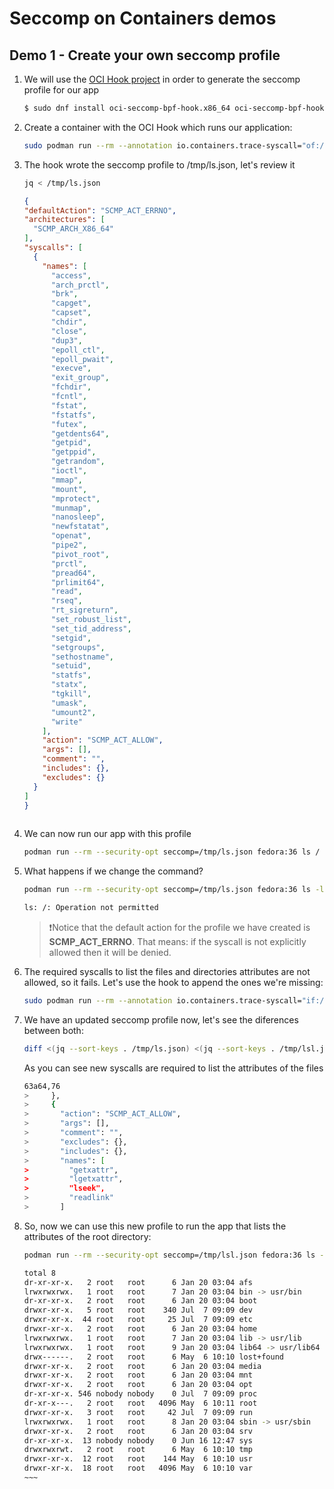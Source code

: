 # Seccomp on Containers demos

## Demo 1 - Create your own seccomp profile

1. We will use the [OCI Hook project](https://github.com/containers/oci-seccomp-bpf-hook) in order to generate the seccomp profile for our app

    ~~~sh
    $ sudo dnf install oci-seccomp-bpf-hook.x86_64 oci-seccomp-bpf-hook-tests.x86_64
    ~~~
3. Create a container with the OCI Hook which runs our application:

    ~~~sh
    sudo podman run --rm --annotation io.containers.trace-syscall="of:/tmp/ls.json" fedora:36 ls / > /dev/null
    ~~~
3. The hook wrote the seccomp profile to /tmp/ls.json, let's review it

    ~~~sh
    jq < /tmp/ls.json
    ~~~
    
    ```json
    {
    "defaultAction": "SCMP_ACT_ERRNO",
    "architectures": [
      "SCMP_ARCH_X86_64"
    ],
    "syscalls": [
      {
        "names": [
          "access",
          "arch_prctl",
          "brk",
          "capget",
          "capset",
          "chdir",
          "close",
          "dup3",
          "epoll_ctl",
          "epoll_pwait",
          "execve",
          "exit_group",
          "fchdir",
          "fcntl",
          "fstat",
          "fstatfs",
          "futex",
          "getdents64",
          "getpid",
          "getppid",
          "getrandom",
          "ioctl",
          "mmap",
          "mount",
          "mprotect",
          "munmap",
          "nanosleep",
          "newfstatat",
          "openat",
          "pipe2",
          "pivot_root",
          "prctl",
          "pread64",
          "prlimit64",
          "read",
          "rseq",
          "rt_sigreturn",
          "set_robust_list",
          "set_tid_address",
          "setgid",
          "setgroups",
          "sethostname",
          "setuid",
          "statfs",
          "statx",
          "tgkill",
          "umask",
          "umount2",
          "write"
        ],
        "action": "SCMP_ACT_ALLOW",
        "args": [],
        "comment": "",
        "includes": {},
        "excludes": {}
      }
    ]
    }
  
   ```
   
4. We can now run our app with this profile

    ~~~sh
    podman run --rm --security-opt seccomp=/tmp/ls.json fedora:36 ls /
    ~~~
5. What happens if we change the command?

    ~~~sh
    podman run --rm --security-opt seccomp=/tmp/ls.json fedora:36 ls -l /
    ~~~
    ~~~sh
    ls: /: Operation not permitted
    ~~~
    
    > ❗Notice that the default action for the profile we have created is **SCMP_ACT_ERRNO**. That means: if the syscall is not explicitly allowed then it will be denied.

6. The required syscalls to list the files and directories attributes are not allowed, so it fails. Let's use the hook to append the ones we're missing:

    ~~~sh
    sudo podman run --rm --annotation io.containers.trace-syscall="if:/tmp/ls.json;of:/tmp/lsl.json" fedora:36 ls -l / > /dev/null
    ~~~
7. We have an updated seccomp profile now, let's see the diferences between both:

    ~~~sh
    diff <(jq --sort-keys . /tmp/ls.json) <(jq --sort-keys . /tmp/lsl.json)
    ~~~
    As you can see new syscalls are required to list the attributes of the files
    ~~~sh
    63a64,76
    >     },
    >     {
    >       "action": "SCMP_ACT_ALLOW",
    >       "args": [],
    >       "comment": "",
    >       "excludes": {},
    >       "includes": {},
    >       "names": [
    >         "getxattr",
    >         "lgetxattr",
    >         "lseek",
    >         "readlink"
    >       ]
    ~~~

8. So, now we can use this new profile to run the app that lists the attributes of the root directory:

    ~~~sh
    podman run --rm --security-opt seccomp=/tmp/lsl.json fedora:36 ls -l /
    ~~~
    ~~~~sh
    total 8
    dr-xr-xr-x.   2 root   root      6 Jan 20 03:04 afs
    lrwxrwxrwx.   1 root   root      7 Jan 20 03:04 bin -> usr/bin
    dr-xr-xr-x.   2 root   root      6 Jan 20 03:04 boot
    drwxr-xr-x.   5 root   root    340 Jul  7 09:09 dev
    drwxr-xr-x.  44 root   root     25 Jul  7 09:09 etc
    drwxr-xr-x.   2 root   root      6 Jan 20 03:04 home
    lrwxrwxrwx.   1 root   root      7 Jan 20 03:04 lib -> usr/lib
    lrwxrwxrwx.   1 root   root      9 Jan 20 03:04 lib64 -> usr/lib64
    drwx------.   2 root   root      6 May  6 10:10 lost+found
    drwxr-xr-x.   2 root   root      6 Jan 20 03:04 media
    drwxr-xr-x.   2 root   root      6 Jan 20 03:04 mnt
    drwxr-xr-x.   2 root   root      6 Jan 20 03:04 opt
    dr-xr-xr-x. 546 nobody nobody    0 Jul  7 09:09 proc
    dr-xr-x---.   2 root   root   4096 May  6 10:11 root
    drwxr-xr-x.   3 root   root     42 Jul  7 09:09 run
    lrwxrwxrwx.   1 root   root      8 Jan 20 03:04 sbin -> usr/sbin
    drwxr-xr-x.   2 root   root      6 Jan 20 03:04 srv
    dr-xr-xr-x.  13 nobody nobody    0 Jun 16 12:47 sys
    drwxrwxrwt.   2 root   root      6 May  6 10:10 tmp
    drwxr-xr-x.  12 root   root    144 May  6 10:10 usr
    drwxr-xr-x.  18 root   root   4096 May  6 10:10 var
    ~~~
